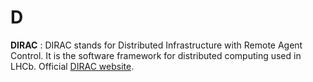 # D

**DIRAC**
: DIRAC stands for Distributed Infrastructure with Remote Agent Control.
It is the software framework for distributed computing used in LHCb.
Official [DIRAC website](http://diracgrid.org/).
